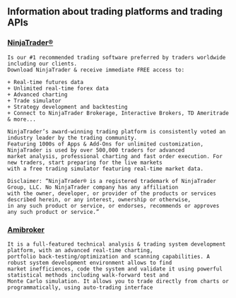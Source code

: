 ## Information about trading platforms and trading APIs


### [NinjaTrader®](https://ninjatrader.com/GetStarted "NinjaTrader") 
    Is our #1 recommended trading software preferred by traders worldwide including our clients. 
    Download NinjaTrader & receive immediate FREE access to:

    + Real-time futures data
    + Unlimited real-time forex data
    + Advanced charting
    + Trade simulator
    + Strategy development and backtesting
    + Connect to NinjaTrader Brokerage, Interactive Brokers, TD Ameritrade & more...
    
    NinjaTrader’s award-winning trading platform is consistently voted an industry leader by the trading community. 
    Featuring 1000s of Apps & Add-Ons for unlimited customization, NinjaTrader is used by over 500,000 traders for advanced 
    market analysis, professional charting and fast order execution. For new traders, start preparing for the live markets 
    with a free trading simulator featuring real-time market data.
  
    Disclaimer: “NinjaTrader® is a registered trademark of NinjaTrader Group, LLC. No NinjaTrader company has any affiliation 
    with the owner, developer, or provider of the products or services described herein, or any interest, ownership or otherwise, 
    in any such product or service, or endorses, recommends or approves any such product or service.”
    
   
### [Amibroker](https://www.amibroker.com/ "Amibroker trading platform")

    It is a full-featured technical analysis & trading system development platform, with an advanced real-time charting, 
    portfolio back-testing/optimization and scanning capabilities. A robust system development environment allows to find 
    market inefficiences, code the system and validate it using powerful statistical methods including walk-forward test and
    Monte Carlo simulation. It allows you to trade directly from charts or programmatically, using auto-trading interface



